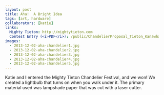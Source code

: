 ```yaml
---
layout: post
title: Aha!  A Bright Idea
tags: [art, hardware]
collaborators: [katie]
links:
  Mighty Tieton: http://mightytieton.com
  Contest Entry (<i>PDF</i>): /public/ChandelierProposal_Tieton_KanawhaDesignStudio.pdf
images:
  - 2013-12-02-aha-chandelier1.jpg
  - 2013-12-02-aha-chandelier2.jpg
  - 2013-12-02-aha-chandelier3.jpg
  - 2013-12-02-aha-chandelier4.jpg
  - 2013-12-02-aha-chandelier5.jpg
---
```

Katie and I entered the Mighty Tieton Chandelier Festival, and we won!  We created a lightbulb that turns on when you walk under it.  The primary material used was lampshade paper that was cut with a laser cutter.
